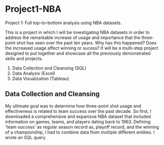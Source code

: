 # Project1-NBA
Project 1: Full top-to-bottom analysis using NBA datasets.

This is a project in which I will be investigating NBA datasets in order to address the remarkable increase of usage and importance that the three-point shot has seen over the past ten years. Why has this happened? Does the increased usage affect winning or sucess? It will be a multi-step project designed to put together and showcase all the previously demonstrated skills and projects.
1. Data Collection and Cleansing (SQL)
2. Data Analysis (Excel)
3. Data Visualization (Tableau)

## Data Collection and Cleansing

My ultimate goal was to determine how three-point shot usage and effectiveness is related to team success over the past decade. So first, I downloaded a comprehensive and expanisve NBA dataset that included information on games, teams, and players dating back to 1963. Defining 'team success' as regular season record as, playoff record, and the winning of a championship, I had to combine data from multiple different entities. I wrote an SQL query
